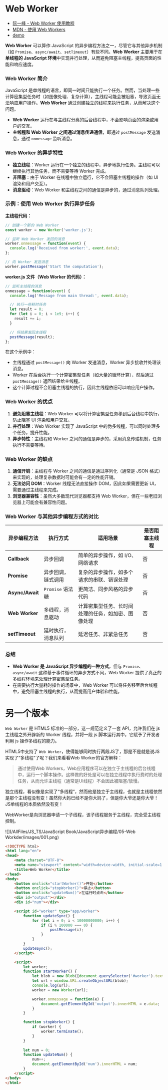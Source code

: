 # Web Worker

* [阮一峰 - Web Worker 使用教程](https://www.ruanyifeng.com/blog/2018/07/web-worker.html)
* [MDN - 使用 Web Workers](https://developer.mozilla.org/zh-CN/docs/Web/API/Web_Workers_API/Using_web_workers)
* [demo](https://stackblitz.com/edit/web-worker-demo-16?file=index.js)



**Web Worker** 可以算作 JavaScript 的异步编程方法之一，尽管它与其他异步机制（如 `Promise`、`async/await`、`setTimeout`）有些不同。**Web Worker** 主要用于在**单线程的 JavaScript 环境**中实现并行处理，从而避免阻塞主线程，提高页面的性能和响应速度。

### **Web Worker 简介**
JavaScript 是单线程的语言，即同一时间只能执行一个任务。然而，当处理一些计算密集型任务时（如图像处理、复杂计算），主线程可能会被阻塞，导致页面无法响应用户操作。**Web Worker** 通过创建独立的线程来执行任务，从而解决这个问题。

- **Web Worker** 运行在与主线程分离的后台线程中，不会影响页面的渲染或用户的交互。
- **主线程和 Web Worker 之间通过消息传递通信**，即通过 `postMessage` 发送消息，通过 `onmessage` 监听消息。

### **Web Worker 的异步特性**
- **独立线程**：Worker 运行在一个独立的线程中，异步地执行任务。主线程可以继续执行其他任务，而不需要等待 Worker 完成。
- **非阻塞**：由于 Worker 在线程中独立运行，它不会阻塞主线程的操作（如 UI 渲染和用户交互）。
- **消息驱动**：Web Worker 和主线程之间的通信是异步的，通过消息队列处理。

### **示例：使用 Web Worker 执行异步任务**

**主线程代码：**
```javascript
// 创建一个新的 Web Worker
const worker = new Worker('worker.js');

// 监听 Web Worker 发回的消息
worker.onmessage = function(event) {
  console.log('Received from worker:', event.data);
};

// 向 Worker 发送消息
worker.postMessage('Start the computation');
```

**worker.js 文件（Web Worker 的代码）：**
```javascript
// 监听主线程的消息
onmessage = function(event) {
  console.log('Message from main thread:', event.data);

  // 执行一些耗时任务
  let result = 0;
  for (let i = 0; i < 1e9; i++) {
    result += i;
  }

  // 将结果发回主线程
  postMessage(result);
};
```

在这个示例中：
- 主线程通过 `postMessage()` 向 Worker 发送消息，Worker 异步接收并处理该消息。
- Worker 在后台执行一个计算密集型任务（如大量的循环计算），然后通过 `postMessage()` 返回结果给主线程。
- 这个计算过程不会阻塞主线程的执行，因此主线程依旧可以响应用户操作。

### **Web Worker 的优点**
1. **避免阻塞主线程**：Web Worker 可以将计算密集型任务移到后台线程中执行，防止阻塞 UI 渲染和用户交互。
2. **并行处理**：Web Worker 实现了 JavaScript 中的伪多线程，可以同时处理多个任务，提升性能。
3. **异步特性**：主线程和 Worker 之间的通信是异步的，采用消息传递机制，任务执行不需要等待。

### **Web Worker 的缺点**
1. **通信开销**：主线程与 Worker 之间的通信是通过序列化（通常是 JSON 格式）来实现的，处理复杂数据时可能会有一定的性能开销。
2. **无法访问 DOM**：Worker 线程无法直接操作 DOM，因此如果需要更新 UI，需要通过主线程来完成。
3. **浏览器兼容性**：虽然大多数现代浏览器都支持 Web Worker，但在一些老旧浏览器上可能会有兼容性问题。

### **Web Worker 与其他异步编程方式的对比**

| 异步编程方法    | 执行方式           | 适用场景                                           | 是否阻塞主线程 |
| --------------- | ------------------ | -------------------------------------------------- | -------------- |
| **Callback**    | 异步回调           | 简单的异步操作，如 I/O、网络请求                   | 否             |
| **Promise**     | 异步回调，链式调用 | 复杂的异步操作，如多个请求的串联、错误处理         | 否             |
| **Async/Await** | `Promise` 语法糖   | 更简洁、同步风格的异步代码                         | 否             |
| **Web Worker**  | 多线程，消息驱动   | 计算密集型任务、长时间处理的任务，如加密、图像处理 | 否             |
| **setTimeout**  | 延时执行，消息队列 | 延迟任务、非紧急任务                               | 否             |

### **总结**
- **Web Worker 是 JavaScript 异步编程的一种方式**，但与 `Promise`、`async/await` 这种基于事件循环的异步方式不同，Web Worker 提供了真正的多线程环境来处理计算密集型任务。
- 在需要执行大量耗时操作的场景中，Web Worker 可以将任务移至后台线程中，避免阻塞主线程的执行，从而提高用户体验和性能。





# 另一个版本

`Web Worker` 是 HTML5 标准的一部分，这一规范定义了一套 API，允许我们在 js 主线程之外开辟新的 Worker 线程，并将一段 js 脚本运行其中，它赋予了开发者利用 js 操作多线程的能力。



HTML5中支持了 `Web Worker`，使得能够同时执行两段JS了，那是不是就是说JS实现了“多线程”了呢？我们来看看Web Worker的官方解释：

> 通过使用Web Workers，Web应用程序可以在独立于主线程的后台线程中，运行一个脚本操作。这样做的好处是可以在独立线程中执行费时的处理任务，从而允许主线程（通常是UI线程）不会因此被阻塞/放慢。

独立线程，看似像是实现了“多线程”，然而他是独立于主线程，也就是主线程依然是那个主线程没有变！虽然你大妈已经不是你大妈了，但是你大爷还是你大爷！JS单线程的本质依然没有变！

WebWorker是向浏览器申请一个子线程，该子线程服务于主线程，完全受主线程控制。

![](/AllFiles/JS_TS/JavaScript Book/JavaScript异步编程/05-Web Workder/images/001.png)



```html
<!DOCTYPE html>
<html lang="en">
<head>
    <meta charset="UTF-8">
    <meta name="viewport" content="width=device-width, initial-scale=1.0">
    <title>Web Worker</title>
</head>
<body>
    <button onclick="startWorker()">开始</button>
    <button onclick="stopWorker()">停止</button>
    <button onclick="updateNum()">在运行时点击</button>
    <div id="output"></div>
    <div id="num"></div>

    <script id="worker" type="app/worker">
        function updateSync() {
            for (let i = 0; i < 10000000000; i++) {
                if (i % 100000 === 0) {
                    postMessage(i);
                }
            }
        }
        updateSync();
    </script>

    <script>
        let worker;
        function startWorker() {
            let blob = new Blob([document.querySelector('#worker').textContent]);
            let url = window.URL.createObjectURL(blob);
            console.log(url);
            worker = new Worker(url);

            worker.onmessage = function(e) {
                document.getElementById('output').innerHTML = e.data;
            }
        }

        function stopWorker() {
            if (worker) {
                worker.terminate();
            }
        }
        
        let num = 0;
        function updateNum() {
            num++;
            document.getElementById('num').innerHTML = num;
        }
    </script>
</body>
</html>
```















